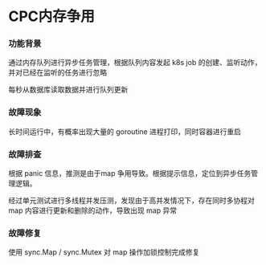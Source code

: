 # CPC内存争用

### 功能背景

通过内存队列进行异步任务管理，根据队列内容发起 k8s job 的创建、监听动作，并对已经在监听的任务进行忽略

每秒从数据库读取数据并进行队列更新

### 故障现象

长时间运行中，有概率出现大量的 goroutine 进程打印，同时容器进行重启

### 故障排查

根据 panic 信息，推测是由于map 争用导致。根据提示信息，定位到异步任务管理逻辑。

经过单元测试进行多线程并发压测，发现由于高并发情况下，存在同时多协程对 map 内容进行更新和删除的动作，导致出现 map 异常

### 故障修复

使用 sync.Map / sync.Mutex 对 map 操作加锁控制完成修复
